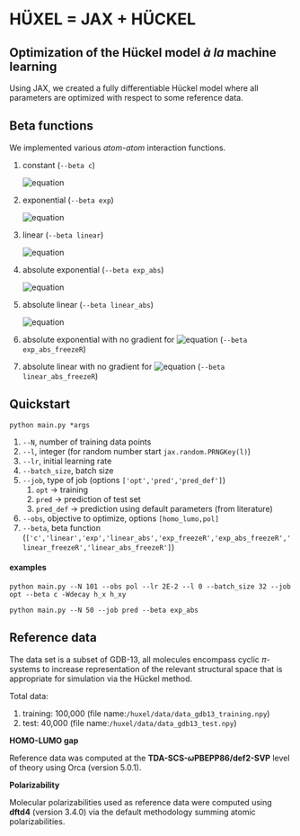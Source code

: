 # HÜXEL =  JAX + HÜCKEL

## Optimization of the Hückel model *à la* machine learning

Using JAX, we created a fully differentiable Hückel model where all parameters are optimized with respect to some reference data.

## Beta functions

We implemented various *atom-atom* interaction functions.

1. constant (`--beta c`)

   ![equation](https://latex.codecogs.com/svg.image?\beta_{\ell,k}&space;=&space;\beta^{0}_{\ell,k})

2. exponential (`--beta exp`)

   ![equation](https://latex.codecogs.com/svg.image?\beta_{\ell,k}^{exp}&space;=&space;-\beta^{0}_{\ell,k}\exp^{-\Delta&space;R_{\ell,k}/y_{\ell,k}})

4. linear (`--beta linear`)

   ![equation](https://latex.codecogs.com/svg.image?\beta_{\ell,k}^{exp}&space;=&space;-\beta^{0}_{\ell,k}\left&space;(&space;1-&space;y_{\ell,k}^{-1}\Delta&space;R_{\ell,k}&space;\right&space;))

5. absolute exponential (`--beta exp_abs`)

   ![equation](https://latex.codecogs.com/svg.image?\beta_{\ell,k}^{exp}&space;=&space;-\beta^{0}_{\ell,k}\exp^{-\left|R_{\ell,k}-&space;R^{0}_{\ell,k}\right|/y_{\ell,k}&space;})

5. absolute linear (`--beta linear_abs`)

   ![equation](https://latex.codecogs.com/svg.image?\beta_{\ell,k}^{exp}&space;=&space;-\beta^{0}_{\ell,k}\left&space;(&space;1-&space;y_{\ell,k}^{-1}\left|R_{\ell,k}-&space;R^{0}_{\ell,k}\right|&space;\right&space;))

6. absolute exponential with no gradient for ![equation](https://latex.codecogs.com/svg.image?R^{0}_{\ell,k}) (`--beta exp_abs_freezeR`)

7. absolute linear with no gradient for ![equation](https://latex.codecogs.com/svg.image?R^{0}_{\ell,k}) (`--beta linear_abs_freezeR`)




## Quickstart

`python main.py *args`

1. `--N`, number of training data points
2. `--l`, integer (for random number start `jax.random.PRNGKey(l)`)
3. `--lr`,  initial learning rate
4. `--batch_size`, batch size
5. `--job`, type of job (options `['opt','pred','pred_def']`)
   1. `opt` -> training
   2. `pred` -> prediction of test set
   3. `pred_def` -> prediction using default parameters (from literature)
6. `--obs`, objective to optimize, options `[homo_lumo,pol]`
7. `--beta`, beta function (`['c','linear','exp','linear_abs','exp_freezeR','exp_abs_freezeR','linear_freezeR','linear_abs_freezeR']`)

#### examples

```
python main.py --N 101 --obs pol --lr 2E-2 --l 0 --batch_size 32 --job opt --beta c -Wdecay h_x h_xy 

python main.py --N 50 --job pred --beta exp_abs 
```

## Reference data

The data set is a subset of GDB-13, all molecules encompass cyclic $\pi$-systems to increase representation of the relevant structural space that is appropriate for simulation via the Hückel method.

Total data:

1. training: 100,000  (file name:`/huxel/data/data_gdb13_training.npy`)
2. test: 40,000 (file name:`/huxel/data/data_gdb13_test.npy`)

**HOMO-LUMO gap**

Reference data was computed at the **TDA-SCS-$\omega$PBEPP86/def2-SVP** level of theory using Orca (version 5.0.1).

**Polarizability**

Molecular polarizabilities used as reference data were computed using **dftd4** (version 3.4.0) via the default methodology summing atomic polarizabilities.

<!-- ## Requirements
- JAX
```
pip install --upgrade pip
pip install --upgrade "jax[cpu]"
```
- FLAX 
```
pip install flax
```
- OPTAX (only for the optax branch)
```
pip install optax
``` -->
